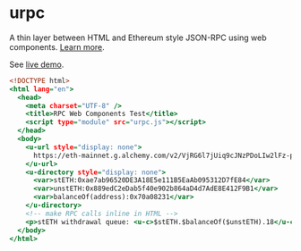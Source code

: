 # urpc

A thin layer between HTML and Ethereum style JSON-RPC using web components. [Learn more](https://geeogi.com/articles/urpc).

See [live demo](https://geeogi.github.io/urpc/demo-simple.html).

```.html
<!DOCTYPE html>
<html lang="en">
  <head>
    <meta charset="UTF-8" />
    <title>RPC Web Components Test</title>
    <script type="module" src="urpc.js"></script>
  </head>
  <body>
    <u-url style="display: none">
      https://eth-mainnet.g.alchemy.com/v2/VjRG6l7jUiq9cJNzPDoLIw2lFz-pz_Ra
    </u-url>
    <u-directory style="display: none">
      <var>stETH:0xae7ab96520DE3A18E5e111B5EaAb095312D7fE84</var>
      <var>unstETH:0x889edC2eDab5f40e902b864aD4d7AdE8E412F9B1</var>
      <var>balanceOf(address):0x70a08231</var>
    </u-directory>
    <!-- make RPC calls inline in HTML -->
    <p>stETH withdrawal queue: <u-c>$stETH.$balanceOf($unstETH).18</u-c></p>
  </body>
</html>
```
